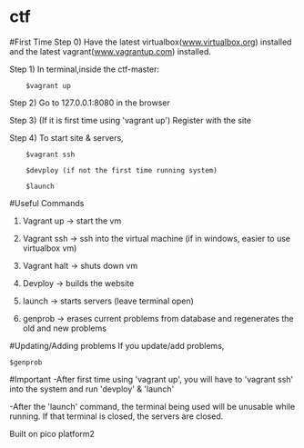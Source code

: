 # ctf

#First Time
Step 0) Have the latest virtualbox(www.virtualbox.org) installed and the latest vagrant(www.vagrantup.com) installed.

Step 1) In terminal,inside the ctf-master:

		$vagrant up

Step 2) Go to 127.0.0.1:8080 in the browser

Step 3) (If it is first time using 'vagrant up') Register with the site

Step 4) To start site & servers,

		$vagrant ssh

		$devploy (if not the first time running system)
		
		$launch

#Useful Commands
1) Vagrant up -> start the vm

2) Vagrant ssh -> ssh into the virtual machine (if in windows, easier to use virtualbox vm)

3) Vagrant halt -> shuts down vm

4) Devploy -> builds the website

5) launch -> starts servers (leave terminal open)

6) genprob -> erases current problems from database and regenerates the old and new problems


#Updating/Adding problems
If you update/add problems,

	$genprob

#Important
-After first time using 'vagrant up', you will have to 'vagrant ssh' into the system and run 'devploy' & 'launch'

-After the 'launch' command, the terminal being used will be unusable while running. If that terminal is closed, the servers are closed.

Built on pico platform2
